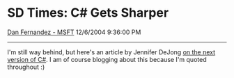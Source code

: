 <div id="page">

# SD Times: C\# Gets Sharper

[Dan Fernandez -
MSFT](https://social.msdn.microsoft.com/profile/Dan%20Fernandez%20-%20MSFT)
12/6/2004 9:36:00 PM

-----

<div id="content">

I'm still way behind, but here's an article by Jennifer DeJong [on the
next version of C\#](http://www.sdtimes.com/news/114/special1.htm). I am
of course blogging about this because I'm quoted throughout :)

</div>

</div>
